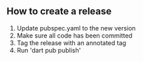 ## How to create a release
1. Update pubspec.yaml to the new version
2. Make sure all code has been committed
3. Tag the release with an annotated tag
4. Run 'dart pub publish'